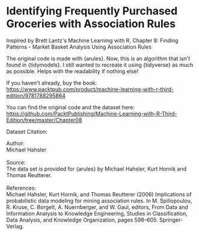 # Identifying Frequently Purchased Groceries with Association Rules

Inspired by Brett Lantz's Machine Learning with R, Chapter 8: Finding Patterns - Market Basket Analysis Using Association Rules

The original code is made with {arules}. Now, this is an algorithm that isn't found in {tidymodels}. I still wanted to recreate it using {tidyverse} as much as possible. Helps with the readability if nothing else!

If you haven't already, buy the book: https://www.packtpub.com/product/machine-learning-with-r-third-edition/9781788295864

You can find the original code and the dataset here:
https://github.com/PacktPublishing/Machine-Learning-with-R-Third-Edition/tree/master/Chapter08

Dataset Citation:

Author: <br>
Michael Hahsler <br>
<br>
Source: <br>
The data set is provided for {arules} by Michael Hahsler, Kurt Hornik and Thomas Reutterer. <br>
<br>
References: <br>
Michael Hahsler, Kurt Hornik, and Thomas Reutterer (2006) Implications of probabilistic data modeling for mining association rules. In M. Spiliopoulou, R. Kruse, C. Borgelt, A. Nuernberger, and W. Gaul, editors, From Data and Information Analysis to Knowledge Engineering, Studies in Classification, Data Analysis, and Knowledge Organization, pages 598–605. Springer-Verlag.
